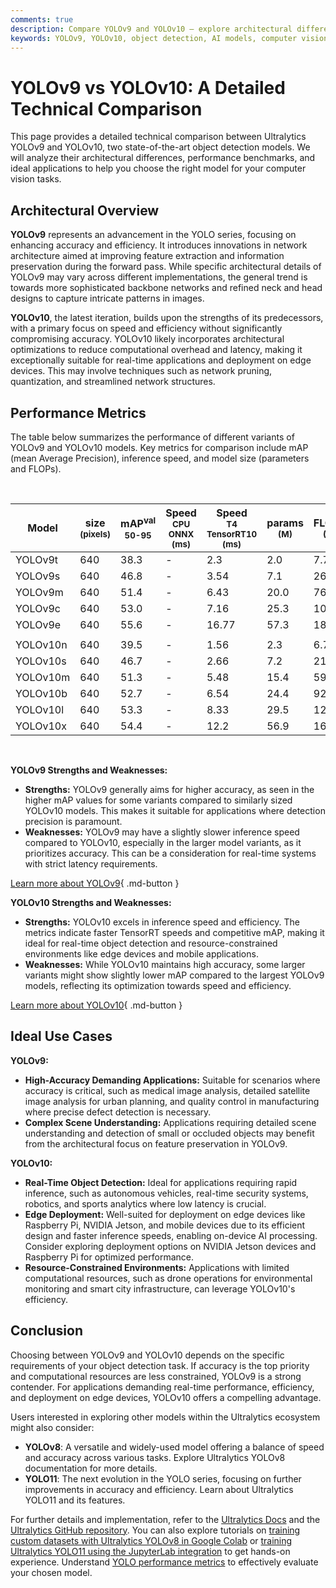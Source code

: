 ```yaml
---
comments: true
description: Compare YOLOv9 and YOLOv10 — explore architectural differences, performance metrics, strengths, and ideal use cases for your AI vision tasks.
keywords: YOLOv9, YOLOv10, object detection, AI models, computer vision, model comparison, inference speed, performance metrics, Ultralytics, real-time detection
---
```


# YOLOv9 vs YOLOv10: A Detailed Technical Comparison

<script async src="https://cdn.jsdelivr.net/npm/chart.js@latest/dist/chart.min.js"></script>
<script defer src="../../javascript/benchmark.js"></script>

<canvas id="modelComparisonChart" width="1024" height="400" active-models='["YOLOv9", "YOLOv10"]'></canvas>

This page provides a detailed technical comparison between Ultralytics YOLOv9 and YOLOv10, two state-of-the-art object detection models. We will analyze their architectural differences, performance benchmarks, and ideal applications to help you choose the right model for your computer vision tasks.

## Architectural Overview

**YOLOv9** represents an advancement in the YOLO series, focusing on enhancing accuracy and efficiency. It introduces innovations in network architecture aimed at improving feature extraction and information preservation during the forward pass. While specific architectural details of YOLOv9 may vary across different implementations, the general trend is towards more sophisticated backbone networks and refined neck and head designs to capture intricate patterns in images.

**YOLOv10**, the latest iteration, builds upon the strengths of its predecessors, with a primary focus on speed and efficiency without significantly compromising accuracy. YOLOv10 likely incorporates architectural optimizations to reduce computational overhead and latency, making it exceptionally suitable for real-time applications and deployment on edge devices. This may involve techniques such as network pruning, quantization, and streamlined network structures.

## Performance Metrics

The table below summarizes the performance of different variants of YOLOv9 and YOLOv10 models. Key metrics for comparison include mAP (mean Average Precision), inference speed, and model size (parameters and FLOPs).

<br>

| Model    | size<br><sup>(pixels) | mAP<sup>val<br>50-95 | Speed<br><sup>CPU ONNX<br>(ms) | Speed<br><sup>T4 TensorRT10<br>(ms) | params<br><sup>(M) | FLOPs<br><sup>(B) |
| -------- | --------------------- | -------------------- | ------------------------------ | ----------------------------------- | ------------------ | ----------------- |
| YOLOv9t  | 640                   | 38.3                 | -                              | 2.3                                 | 2.0                | 7.7               |
| YOLOv9s  | 640                   | 46.8                 | -                              | 3.54                                | 7.1                | 26.4              |
| YOLOv9m  | 640                   | 51.4                 | -                              | 6.43                                | 20.0               | 76.3              |
| YOLOv9c  | 640                   | 53.0                 | -                              | 7.16                                | 25.3               | 102.1             |
| YOLOv9e  | 640                   | 55.6                 | -                              | 16.77                               | 57.3               | 189.0             |
|          |                       |                      |                                |                                     |                    |                   |
| YOLOv10n | 640                   | 39.5                 | -                              | 1.56                                | 2.3                | 6.7               |
| YOLOv10s | 640                   | 46.7                 | -                              | 2.66                                | 7.2                | 21.6              |
| YOLOv10m | 640                   | 51.3                 | -                              | 5.48                                | 15.4               | 59.1              |
| YOLOv10b | 640                   | 52.7                 | -                              | 6.54                                | 24.4               | 92.0              |
| YOLOv10l | 640                   | 53.3                 | -                              | 8.33                                | 29.5               | 120.3             |
| YOLOv10x | 640                   | 54.4                 | -                              | 12.2                                | 56.9               | 160.4             |

<br>

**YOLOv9 Strengths and Weaknesses:**

- **Strengths:** YOLOv9 generally aims for higher accuracy, as seen in the higher mAP values for some variants compared to similarly sized YOLOv10 models. This makes it suitable for applications where detection precision is paramount.
- **Weaknesses:** YOLOv9 may have a slightly slower inference speed compared to YOLOv10, especially in the larger model variants, as it prioritizes accuracy. This can be a consideration for real-time systems with strict latency requirements.

[Learn more about YOLOv9](https://docs.ultralytics.com/models/yolov9/){ .md-button }

**YOLOv10 Strengths and Weaknesses:**

- **Strengths:** YOLOv10 excels in inference speed and efficiency. The metrics indicate faster TensorRT speeds and competitive mAP, making it ideal for real-time object detection and resource-constrained environments like edge devices and mobile applications.
- **Weaknesses:** While YOLOv10 maintains high accuracy, some larger variants might show slightly lower mAP compared to the largest YOLOv9 models, reflecting its optimization towards speed and efficiency.

[Learn more about YOLOv10](https://docs.ultralytics.com/models/yolov10/){ .md-button }

## Ideal Use Cases

**YOLOv9:**

- **High-Accuracy Demanding Applications:** Suitable for scenarios where accuracy is critical, such as medical image analysis, detailed satellite image analysis for urban planning, and quality control in manufacturing where precise defect detection is necessary.
- **Complex Scene Understanding:** Applications requiring detailed scene understanding and detection of small or occluded objects may benefit from the architectural focus on feature preservation in YOLOv9.

**YOLOv10:**

- **Real-Time Object Detection:** Ideal for applications requiring rapid inference, such as autonomous vehicles, real-time security systems, robotics, and sports analytics where low latency is crucial.
- **Edge Deployment:** Well-suited for deployment on edge devices like Raspberry Pi, NVIDIA Jetson, and mobile devices due to its efficient design and faster inference speeds, enabling on-device AI processing. Consider exploring deployment options on NVIDIA Jetson devices and Raspberry Pi for optimized performance.
- **Resource-Constrained Environments:** Applications with limited computational resources, such as drone operations for environmental monitoring and smart city infrastructure, can leverage YOLOv10's efficiency.

## Conclusion

Choosing between YOLOv9 and YOLOv10 depends on the specific requirements of your object detection task. If accuracy is the top priority and computational resources are less constrained, YOLOv9 is a strong contender. For applications demanding real-time performance, efficiency, and deployment on edge devices, YOLOv10 offers a compelling advantage.

Users interested in exploring other models within the Ultralytics ecosystem might also consider:

- **YOLOv8**: A versatile and widely-used model offering a balance of speed and accuracy across various tasks. Explore Ultralytics YOLOv8 documentation for more details.
- **YOLO11**: The next evolution in the YOLO series, focusing on further improvements in accuracy and efficiency. Learn about Ultralytics YOLO11 and its features.

For further details and implementation, refer to the [Ultralytics Docs](https://docs.ultralytics.com/models/) and the [Ultralytics GitHub repository](https://github.com/ultralytics/ultralytics). You can also explore tutorials on [training custom datasets with Ultralytics YOLOv8 in Google Colab](https://www.ultralytics.com/blog/training-custom-datasets-with-ultralytics-yolov8-in-google-colab) or [training Ultralytics YOLO11 using the JupyterLab integration](https://www.ultralytics.com/blog/train-ultralytics-yolo11-using-the-jupyterlab-integration) to get hands-on experience. Understand [YOLO performance metrics](https://docs.ultralytics.com/guides/yolo-performance-metrics/) to effectively evaluate your chosen model.
